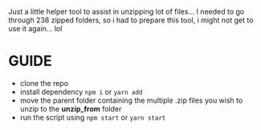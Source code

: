 Just a little helper tool to assist in unzipping lot of files... I needed to go through 238 zipped folders, so i had to prepare this tool, i might not get to use it again... lol

# GUIDE

- clone the repo
- install dependency `npm i` or `yarn add`
- move the parent folder containing the multiple .zip files you wish to unzip to the **unzip_from** folder
- run the script using `npm start` or `yarn start`
